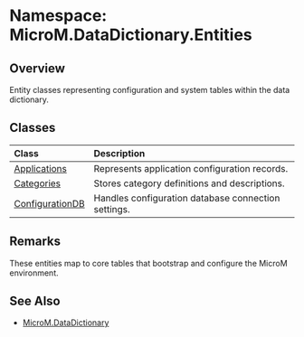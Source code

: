 # Namespace: MicroM.DataDictionary.Entities

## Overview
Entity classes representing configuration and system tables within the data dictionary.

## Classes
| Class | Description |
|:--|:--|
| [Applications](Applications.md) | Represents application configuration records. |
| [Categories](Categories.md) | Stores category definitions and descriptions. |
| [ConfigurationDB](ConfigurationDB.md) | Handles configuration database connection settings. |

## Remarks
These entities map to core tables that bootstrap and configure the MicroM environment.

## See Also
- [MicroM.DataDictionary](../MicroM.DataDictionary/index.md)
